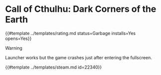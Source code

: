# Call of Cthulhu: Dark Corners of the Earth
<!-- script:Aliases [] -->

{{#template ../templates/rating.md status=Garbage installs=Yes opens=Yes}}

> [!WARNING]
> Launcher works but the game crashes just after entering the fullscreen.

{{#template ../templates/steam.md id=22340}}
